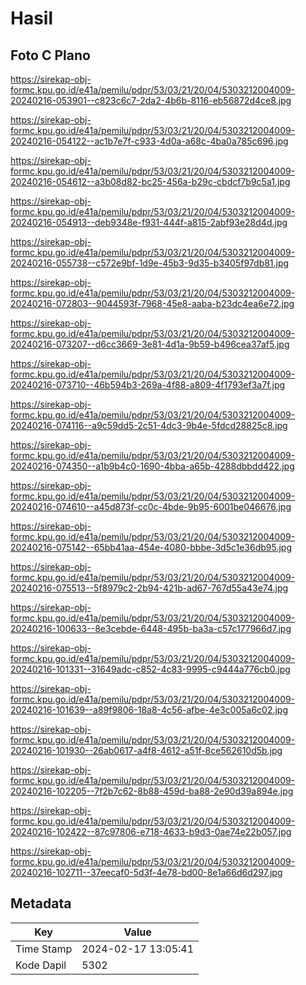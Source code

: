 # Hasil

## Foto C Plano

https://sirekap-obj-formc.kpu.go.id/e41a/pemilu/pdpr/53/03/21/20/04/5303212004009-20240216-053901--c823c6c7-2da2-4b6b-8116-eb56872d4ce8.jpg

https://sirekap-obj-formc.kpu.go.id/e41a/pemilu/pdpr/53/03/21/20/04/5303212004009-20240216-054122--ac1b7e7f-c933-4d0a-a68c-4ba0a785c696.jpg

https://sirekap-obj-formc.kpu.go.id/e41a/pemilu/pdpr/53/03/21/20/04/5303212004009-20240216-054612--a3b08d82-bc25-456a-b29c-cbdcf7b9c5a1.jpg

https://sirekap-obj-formc.kpu.go.id/e41a/pemilu/pdpr/53/03/21/20/04/5303212004009-20240216-054913--deb9348e-f931-444f-a815-2abf93e28d4d.jpg

https://sirekap-obj-formc.kpu.go.id/e41a/pemilu/pdpr/53/03/21/20/04/5303212004009-20240216-055738--c572e9bf-1d9e-45b3-9d35-b3405f97db81.jpg

https://sirekap-obj-formc.kpu.go.id/e41a/pemilu/pdpr/53/03/21/20/04/5303212004009-20240216-072803--9044593f-7968-45e8-aaba-b23dc4ea6e72.jpg

https://sirekap-obj-formc.kpu.go.id/e41a/pemilu/pdpr/53/03/21/20/04/5303212004009-20240216-073207--d6cc3669-3e81-4d1a-9b59-b496cea37af5.jpg

https://sirekap-obj-formc.kpu.go.id/e41a/pemilu/pdpr/53/03/21/20/04/5303212004009-20240216-073710--46b594b3-269a-4f88-a809-4f1793ef3a7f.jpg

https://sirekap-obj-formc.kpu.go.id/e41a/pemilu/pdpr/53/03/21/20/04/5303212004009-20240216-074116--a9c59dd5-2c51-4dc3-9b4e-5fdcd28825c8.jpg

https://sirekap-obj-formc.kpu.go.id/e41a/pemilu/pdpr/53/03/21/20/04/5303212004009-20240216-074350--a1b9b4c0-1690-4bba-a65b-4288dbbdd422.jpg

https://sirekap-obj-formc.kpu.go.id/e41a/pemilu/pdpr/53/03/21/20/04/5303212004009-20240216-074610--a45d873f-cc0c-4bde-9b95-6001be046676.jpg

https://sirekap-obj-formc.kpu.go.id/e41a/pemilu/pdpr/53/03/21/20/04/5303212004009-20240216-075142--65bb41aa-454e-4080-bbbe-3d5c1e36db95.jpg

https://sirekap-obj-formc.kpu.go.id/e41a/pemilu/pdpr/53/03/21/20/04/5303212004009-20240216-075513--5f8979c2-2b94-421b-ad67-767d55a43e74.jpg

https://sirekap-obj-formc.kpu.go.id/e41a/pemilu/pdpr/53/03/21/20/04/5303212004009-20240216-100633--8e3cebde-6448-495b-ba3a-c57c177966d7.jpg

https://sirekap-obj-formc.kpu.go.id/e41a/pemilu/pdpr/53/03/21/20/04/5303212004009-20240216-101331--31649adc-c852-4c83-9995-c9444a776cb0.jpg

https://sirekap-obj-formc.kpu.go.id/e41a/pemilu/pdpr/53/03/21/20/04/5303212004009-20240216-101639--a89f9806-18a8-4c56-afbe-4e3c005a6c02.jpg

https://sirekap-obj-formc.kpu.go.id/e41a/pemilu/pdpr/53/03/21/20/04/5303212004009-20240216-101930--26ab0617-a4f8-4612-a51f-8ce562610d5b.jpg

https://sirekap-obj-formc.kpu.go.id/e41a/pemilu/pdpr/53/03/21/20/04/5303212004009-20240216-102205--7f2b7c62-8b88-459d-ba88-2e90d39a894e.jpg

https://sirekap-obj-formc.kpu.go.id/e41a/pemilu/pdpr/53/03/21/20/04/5303212004009-20240216-102422--87c97806-e718-4633-b9d3-0ae74e22b057.jpg

https://sirekap-obj-formc.kpu.go.id/e41a/pemilu/pdpr/53/03/21/20/04/5303212004009-20240216-102711--37eecaf0-5d3f-4e78-bd00-8e1a66d6d297.jpg


## Metadata

| Key        | Value               |
| ---------- | ------------------- |
| Time Stamp | 2024-02-17 13:05:41 |
| Kode Dapil | 5302                |



